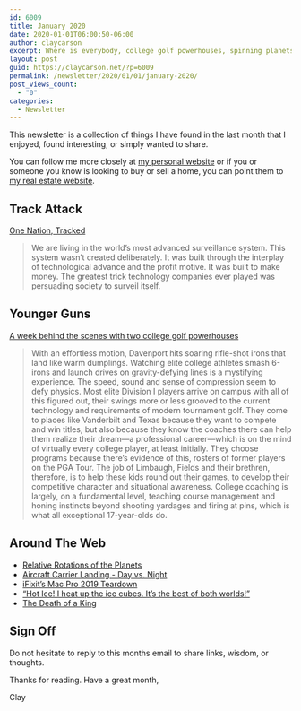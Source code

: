 ```yaml
---
id: 6009
title: January 2020
date: 2020-01-01T06:00:50-06:00
author: claycarson
excerpt: Where is everybody, college golf powerhouses, spinning planets, landing on boats, hot ice, the king is dead, long live the king.
layout: post
guid: https://claycarson.net/?p=6009
permalink: /newsletter/2020/01/01/january-2020/
post_views_count:
  - "0"
categories:
  - Newsletter
---
```

<p>This newsletter is a collection of things I have found in the last month that I enjoyed, found interesting, or simply wanted to share.</p>
<p>You can follow me more closely at <a href="http://claycarson.net" title="Personal Website">my personal website</a> or if you or someone you know is looking to buy or sell a home, you can point them to <a href="http://claycarson.com" title="Business Website ">my real estate website</a>.</p>
<h2>Track Attack</h2>
<p><a href="https://www.nytimes.com/interactive/2019/12/19/opinion/location-tracking-cell-phone.html">One Nation, Tracked</a></p>
<blockquote>
<p>We are living in the world’s most advanced surveillance system. This system wasn’t created deliberately. It was built through the interplay of technological advance and the profit motive. It was built to make money. The greatest trick technology companies ever played was persuading society to surveil itself.</p>
</blockquote>
<h2>Younger Guns</h2>
<p><a href="https://www.golfdigest.com/story/a-week-behind-the-scenes-with-two-college-golf-powerhouses" title="A week behind the scenes with two college golf powerhouses">A week behind the scenes with two college golf powerhouses</a></p>
<blockquote>
<p>With an effortless motion, Davenport hits soaring rifle-shot irons that land like warm dumplings. Watching elite college athletes smash 6-irons and launch drives on gravity-defying lines is a mystifying experience. The speed, sound and sense of compression seem to defy physics. Most elite Division I players arrive on campus with all of this figured out, their swings more or less grooved to the current technology and requirements of modern tournament golf. They come to places like Vanderbilt and Texas because they want to compete and win titles, but also because they know the coaches there can help them realize their dream—a professional career—which is on the mind of virtually every college player, at least initially. They choose programs because there’s evidence of this, rosters of former players on the PGA Tour. The job of Limbaugh, Fields and their brethren, therefore, is to help these kids round out their games, to develop their competitive character and situational awareness. College coaching is largely, on a fundamental level, teaching course management and honing instincts beyond shooting yardages and firing at pins, which is what all exceptional 17-year-olds do.</p>
</blockquote>
<h2>Around The Web</h2>
<ul>
<li><a href="https://www.youtube.com/watch?v=nXdV46UD6Uo&amp;feature=youtu.be" title="Relative Rotations of the Planets">Relative Rotations of the Planets</a></li>
<li><a href="https://www.reddit.com/r/nextfuckinglevel/comments/e7id5d/carrier_landing_day_vs_night/" title="Aircraft Carrier Landing - Day vs. Night">Aircraft Carrier Landing - Day vs. Night</a></li>
<li><a href="https://www.ifixit.com/Teardown/Mac+Pro+2019+Teardown/128922" title="iFixit’s Mac Pro 2019 Teardown">iFixit’s Mac Pro 2019 Teardown</a></li>
<li><a href="https://www.youtube.com/watch?v=hC5THQfNTSY" title="Hot Ice">“Hot Ice! I heat up the ice cubes. It’s the best of both worlds!”</a></li>
<li><a href="https://travelguideandphotography.com/2018/04/23/the-death-of-a-king/" title="The Death of a King">The Death of a King</a></li>
</ul>
<h2>Sign Off</h2>
<p>Do not hesitate to reply to this months email to share links, wisdom, or thoughts.</p>
<p>Thanks for reading. Have a great month,</p>
<p>Clay</p>